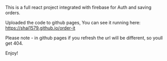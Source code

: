 This is a full react project integrated with firebase for Auth and saving orders.

Uploaded the code to github pages, You can see it running here:
https://shai1579.github.io/order-it

Please note - in github pages if you refresh the url will be different, so youll get 404.

Enjoy!
